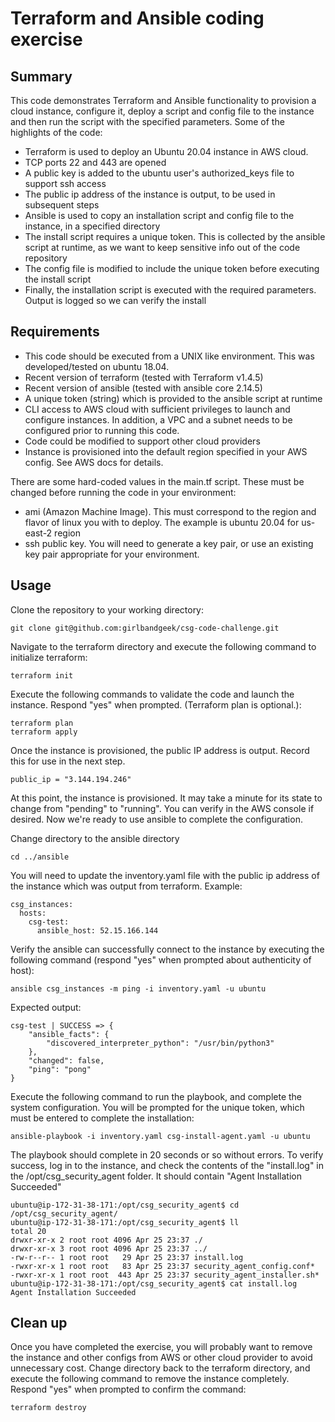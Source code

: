 # Terraform and Ansible coding exercise

## Summary
This code demonstrates Terraform and Ansible functionality to provision a cloud instance,
configure it, deploy a script and config file to the instance and then run the script with
the specified parameters. Some of the highlights of the code:

* Terraform is used to deploy an Ubuntu 20.04 instance in AWS cloud.
* TCP ports 22 and 443 are opened
* A public key is added to the ubuntu user's authorized_keys file to support ssh access
* The public ip address of the instance is output, to be used in subsequent steps
* Ansible is used to copy an installation script and config file to the instance, in a specified directory
* The install script requires a unique token. This is collected by the ansible script at runtime, as we want to keep sensitive info out of the code repository
* The config file is modified to include the unique token before executing the install script
* Finally, the installation script is executed with the required parameters. Output is logged so we can verify the install

## Requirements
* This code should be executed from a UNIX like environment. This was developed/tested on ubuntu 18.04.
* Recent version of terraform (tested with Terraform v1.4.5)
* Recent version of ansible (tested with ansible core 2.14.5)
* A unique token (string) which is provided to the ansible script at runtime
* CLI access to AWS cloud with sufficient privileges to launch and configure instances. In addition, a VPC and a subnet needs to be configured prior to running this code.
* Code could be modified to support other cloud providers
* Instance is provisioned into the default region specified in your AWS config. See AWS docs for details.

There are some hard-coded values in the main.tf script. These must be changed before running the code in your environment:

* ami (Amazon Machine Image). This must correspond to the region and flavor of linux you with to deploy. The example is ubuntu 20.04 for us-east-2 region
* ssh public key. You will need to generate a key pair, or use an existing key pair appropriate for your environment.

## Usage
Clone the repository to your working directory:

`git clone git@github.com:girlbandgeek/csg-code-challenge.git`

Navigate to the terraform directory and execute the following command to initialize terraform:

`terraform init`

Execute the following commands to validate the code and launch the instance. Respond "yes" when prompted. (Terraform plan is optional.):

```
terraform plan
terraform apply
```

Once the instance is provisioned, the public IP address is output. Record this for use in the next step.

`public_ip = "3.144.194.246"`

At this point, the instance is provisioned. It may take a minute for its state to change from "pending" to "running". You can verify in the AWS console if desired. Now we're ready to use ansible to complete the configuration.

Change directory to the ansible directory

`cd ../ansible`

You will need to update the inventory.yaml file with the public ip address of the instance which was output from terraform. Example:

```
csg_instances:
  hosts:
    csg-test:
      ansible_host: 52.15.166.144
```

Verify the ansible can successfully connect to the instance by executing the following command (respond "yes" when prompted about authenticity of host):

`ansible csg_instances -m ping -i inventory.yaml -u ubuntu`

Expected output:
```
csg-test | SUCCESS => {
    "ansible_facts": {
        "discovered_interpreter_python": "/usr/bin/python3"
    },
    "changed": false,
    "ping": "pong"
}
```

Execute the following command to run the playbook, and complete the system configuration. You will be prompted for the unique token, which must be entered to complete the installation:

`ansible-playbook -i inventory.yaml csg-install-agent.yaml -u ubuntu`

The playbook should complete in 20 seconds or so without errors. To verify success, log in to the instance, and check the contents of the "install.log" in the /opt/csg_security_agent folder. It should contain "Agent Installation Succeeded"

```
ubuntu@ip-172-31-38-171:/opt/csg_security_agent$ cd /opt/csg_security_agent/
ubuntu@ip-172-31-38-171:/opt/csg_security_agent$ ll
total 20
drwxr-xr-x 2 root root 4096 Apr 25 23:37 ./
drwxr-xr-x 3 root root 4096 Apr 25 23:37 ../
-rw-r--r-- 1 root root   29 Apr 25 23:37 install.log
-rwxr-xr-x 1 root root   83 Apr 25 23:37 security_agent_config.conf*
-rwxr-xr-x 1 root root  443 Apr 25 23:37 security_agent_installer.sh*
ubuntu@ip-172-31-38-171:/opt/csg_security_agent$ cat install.log 
Agent Installation Succeeded
```

## Clean up
Once you have completed the exercise, you will probably want to remove the instance and other configs from AWS or other cloud provider to avoid unnecessary cost. Change directory back to the terraform directory, and execute the following command to remove the instance completely. Respond "yes" when prompted to confirm the command:

`terraform destroy`
